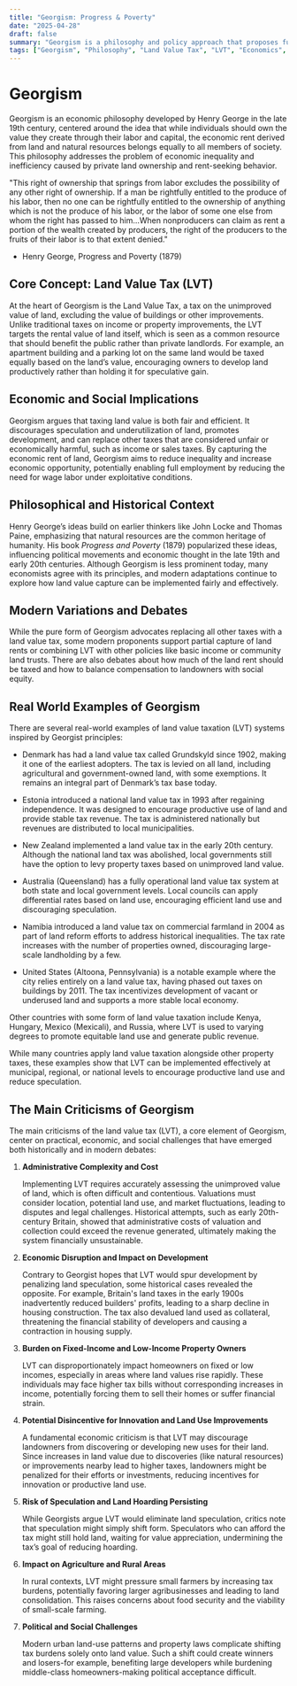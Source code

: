 ```yaml
---
title: "Georgism: Progress & Poverty"
date: "2025-04-28"
draft: false
summary: "Georgism is a philosophy and policy approach that proposes funding public needs through a tax on land value, reflecting the idea that land and natural resources are a shared inheritance. This approach seeks to reduce inequality, promote efficient land use, and replace less fair taxes."
tags: ["Georgism", "Philosophy", "Land Value Tax", "LVT", "Economics", "Henry George", "John Locke", "Thomas Paine", "Adam Smith", "Progress & Poverty", "David Hume"]
---
```



# Georgism

Georgism is an economic philosophy developed by Henry George in the late 19th century, centered around the idea that while individuals should own the value they create through their labor and capital, the economic rent derived from land and natural resources belongs equally to all members of society. This philosophy addresses the problem of economic inequality and inefficiency caused by private land ownership and rent-seeking behavior.

"This right of ownership that springs from labor excludes the possibility of any other right of ownership. If a man be rightfully entitled to the produce of his labor, then no one can be rightfully entitled to the ownership of anything which is not the produce of his labor, or the labor of some one else from whom the right has passed to him...When nonproducers can claim as rent a portion of the wealth created by producers, the right of the producers to the fruits of their labor is to that extent denied."

- Henry George, Progress and Poverty (1879)

## Core Concept: Land Value Tax (LVT)

At the heart of Georgism is the Land Value Tax, a tax on the unimproved value of land, excluding the value of buildings or other improvements. Unlike traditional taxes on income or property improvements, the LVT targets the rental value of land itself, which is seen as a common resource that should benefit the public rather than private landlords. For example, an apartment building and a parking lot on the same land would be taxed equally based on the land’s value, encouraging owners to develop land productively rather than holding it for speculative gain.


## Economic and Social Implications

Georgism argues that taxing land value is both fair and efficient. It discourages speculation and underutilization of land, promotes development, and can replace other taxes that are considered unfair or economically harmful, such as income or sales taxes. By capturing the economic rent of land, Georgism aims to reduce inequality and increase economic opportunity, potentially enabling full employment by reducing the need for wage labor under exploitative conditions.


## Philosophical and Historical Context

Henry George’s ideas build on earlier thinkers like John Locke and Thomas Paine, emphasizing that natural resources are the common heritage of humanity. His book *Progress and Poverty* (1879) popularized these ideas, influencing political movements and economic thought in the late 19th and early 20th centuries. Although Georgism is less prominent today, many economists agree with its principles, and modern adaptations continue to explore how land value capture can be implemented fairly and effectively.


## Modern Variations and Debates

While the pure form of Georgism advocates replacing all other taxes with a land value tax, some modern proponents support partial capture of land rents or combining LVT with other policies like basic income or community land trusts. There are also debates about how much of the land rent should be taxed and how to balance compensation to landowners with social equity.

## Real World Examples of Georgism

There are several real-world examples of land value taxation (LVT) systems inspired by Georgist principles:

- Denmark has had a land value tax called Grundskyld since 1902, making it one of the earliest adopters. The tax is levied on all land, including agricultural and government-owned land, with some exemptions. It remains an integral part of Denmark’s tax base today.

- Estonia introduced a national land value tax in 1993 after regaining independence. It was designed to encourage productive use of land and provide stable tax revenue. The tax is administered nationally but revenues are distributed to local municipalities.

- New Zealand implemented a land value tax in the early 20th century. Although the national land tax was abolished, local governments still have the option to levy property taxes based on unimproved land value.

- Australia (Queensland) has a fully operational land value tax system at both state and local government levels. Local councils can apply differential rates based on land use, encouraging efficient land use and discouraging speculation.

- Namibia introduced a land value tax on commercial farmland in 2004 as part of land reform efforts to address historical inequalities. The tax rate increases with the number of properties owned, discouraging large-scale landholding by a few.

- United States (Altoona, Pennsylvania) is a notable example where the city relies entirely on a land value tax, having phased out taxes on buildings by 2011. The tax incentivizes development of vacant or underused land and supports a more stable local economy.

Other countries with some form of land value taxation include Kenya, Hungary, Mexico (Mexicali), and Russia, where LVT is used to varying degrees to promote equitable land use and generate public revenue.

While many countries apply land value taxation alongside other property taxes, these examples show that LVT can be implemented effectively at municipal, regional, or national levels to encourage productive land use and reduce speculation.


## The Main Criticisms of Georgism

The main criticisms of the land value tax (LVT), a core element of Georgism, center on practical, economic, and social challenges that have emerged both historically and in modern debates:

1. **Administrative Complexity and Cost**

    Implementing LVT requires accurately assessing the unimproved value of land, which is often difficult and contentious. Valuations must consider location, potential land use, and market fluctuations, leading to disputes and legal challenges. Historical attempts, such as early 20th-century Britain, showed that administrative costs of valuation and collection could exceed the revenue generated, ultimately making the system financially unsustainable.


2. **Economic Disruption and Impact on Development**

    Contrary to Georgist hopes that LVT would spur development by penalizing land speculation, some historical cases revealed the opposite. For example, Britain's land taxes in the early 1900s inadvertently reduced builders' profits, leading to a sharp decline in housing construction. The tax also devalued land used as collateral, threatening the financial stability of developers and causing a contraction in housing supply.


3. **Burden on Fixed-Income and Low-Income Property Owners**  

    LVT can disproportionately impact homeowners on fixed or low incomes, especially in areas where land values rise rapidly. These individuals may face higher tax bills without corresponding increases in income, potentially forcing them to sell their homes or suffer financial strain.


4. **Potential Disincentive for Innovation and Land Use Improvements**

    A fundamental economic criticism is that LVT may discourage landowners from discovering or developing new uses for their land. Since increases in land value due to discoveries (like natural resources) or improvements nearby lead to higher taxes, landowners might be penalized for their efforts or investments, reducing incentives for innovation or productive land use.


5. **Risk of Speculation and Land Hoarding Persisting**

    While Georgists argue LVT would eliminate land speculation, critics note that speculation might simply shift form. Speculators who can afford the tax might still hold land, waiting for value appreciation, undermining the tax’s goal of reducing hoarding.


6. **Impact on Agriculture and Rural Areas**

    In rural contexts, LVT might pressure small farmers by increasing tax burdens, potentially favoring larger agribusinesses and leading to land consolidation. This raises concerns about food security and the viability of small-scale farming.


7. **Political and Social Challenges**

    Modern urban land-use patterns and property laws complicate shifting tax burdens solely onto land value. Such a shift could create winners and losers-for example, benefiting large developers while burdening middle-class homeowners-making political acceptance difficult.

